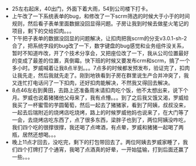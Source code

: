 + 25左右起床，40出门，外面下着大雨，54到公司楼下打卡。
+ 上午改了一下系统表单的bug，和修改了一下scrm筛选的时候大于小于的时间规则，然后看子表单里面数据没回显得问题。子房让我到时候去做星火笔记的项目，剩下的交给扣肉。。。
+ 下午把子表单的数据没回显的问题解决，让扣肉把我scrm的分支v3.0.1-sh-2合了，把系统字段的bug改了一下，数字键盘的bug感觉和业务组件没关系，暂时不知道咋改，开了个技术分享会，又把座位改了一下，我从公司位置最好的变成了最差的位置，真倒霉。快下班的时候又要发布crm和scrm，搞了一个多小时。罗威喊着让我8点半到。。。7点多的时候都发预发布，验证完了，扣肉让我先走，然后我就先走了。刚到地铁看到子房在群里说生产合并冲突了，我又连忙打电话问了一下扣肉，还好扣肉能解决，不然我又得回去解决。
+ 8点46左右到黄田，去路上还准备周末请扣肉吃个饭，他不太想出来，说下个月。罗威也说着猪猪他父母来了，我有点懵。。。到了之后我又饿又渴，罗威给我买了一杯蜜雪的芋圆葡萄，然后一起去了猪猪家，看到了阿姨，叔叔没来，一起去后瑞附近的烧烤店吃烧烤，路上的时候罗威他妈也说来了，在大门等了一会，去烧烤店吃东西了，点了很多东西，梁胖子也到了，两位阿姨没咋吃，我们四个吃的很撑很撑，我还喝了点啤酒，有点晕，罗威和猪猪一起喝了两瓶，居然还想喝。。。
+ 晚上11点才回去，没吃完，剩下的打包带回去了。两位阿姨去罗威家睡了，我们四个打牌打了个通宵，我喝了点酒真的好晕，一开始猛输，打到后面还赢了一些。。。